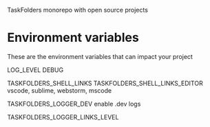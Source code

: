 TaskFolders monorepo with open source projects


# Environment variables

These are the environment variables that can impact your project

LOG_LEVEL
DEBUG

TASKFOLDERS_SHELL_LINKS
TASKFOLDERS_SHELL_LINKS_EDITOR
  vscode, sublime, webstorm, mscode

TASKFOLDERS_LOGGER_DEV
  enable .dev logs

TASKFOLDERS_LOGGER_LINKS_LEVEL
